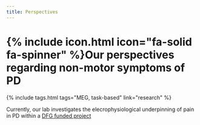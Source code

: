 ```yaml
---
title: Perspectives
---
```

# {% include icon.html icon="fa-solid fa-spinner" %}Our perspectives regarding non-motor symptoms of PD

{% include tags.html tags="MEG, task-based" link="research" %}

<!-- Figures -->

Currently, our lab investigates the elecrophysiological underpinning of pain in PD within a [DFG funded project](https://gepris.dfg.de/gepris/projekt/493937157?language=en)

<!-- Citations -->